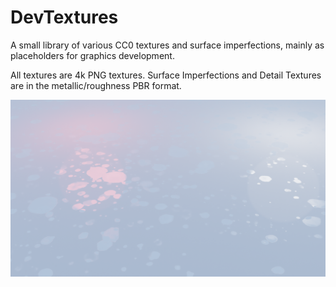 # DevTextures
A small library of various CC0 textures and surface imperfections, mainly as placeholders for graphics development.

All textures are 4k PNG textures. Surface Imperfections and Detail Textures are in the metallic/roughness PBR format.

![alt text](https://github.com/Nolram12345/DevTextureLib/blob/public-release/preview.png?raw=true)
